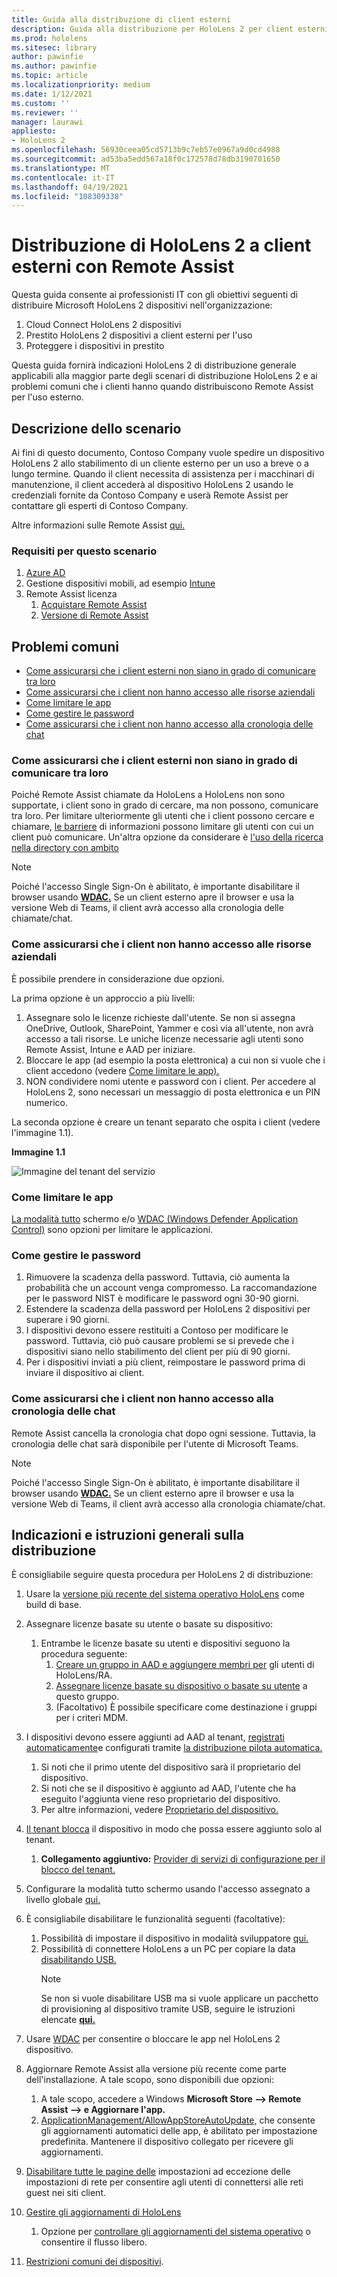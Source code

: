 ```yaml
---
title: Guida alla distribuzione di client esterni
description: Guida alla distribuzione per HoloLens 2 per client esterni (ad esempio con Assistenza remota)
ms.prod: hololens
ms.sitesec: library
author: pawinfie
ms.author: pawinfie
ms.topic: article
ms.localizationpriority: medium
ms.date: 1/12/2021
ms.custom: ''
ms.reviewer: ''
manager: laurawi
appliesto:
- HoloLens 2
ms.openlocfilehash: 56930ceea05cd5713b9c7eb57e0967a9d0cd4988
ms.sourcegitcommit: ad53ba5edd567a18f0c172578d78db3190701650
ms.translationtype: MT
ms.contentlocale: it-IT
ms.lasthandoff: 04/19/2021
ms.locfileid: "108309338"
---
```

# <a name="deploying-hololens-2-to-external-clients-with-remote-assist"></a>Distribuzione di HoloLens 2 a client esterni con Remote Assist

Questa guida consente ai professionisti IT con gli obiettivi seguenti di distribuire Microsoft HoloLens 2 dispositivi nell'organizzazione:

1. Cloud Connect HoloLens 2 dispositivi
1. Prestito HoloLens 2 dispositivi a client esterni per l'uso
1. Proteggere i dispositivi in prestito

Questa guida [](#general-deployment-recommendations-and-instructions) fornirà indicazioni HoloLens 2 di distribuzione generale applicabili alla maggior parte [](#common-concerns) degli scenari di distribuzione HoloLens 2 e ai problemi comuni che i clienti hanno quando distribuiscono Remote Assist per l'uso esterno.

## <a name="scenario-description"></a>Descrizione dello scenario

Ai fini di questo documento, Contoso Company vuole spedire un dispositivo HoloLens 2 allo stabilimento di un cliente esterno per un uso a breve o a lungo termine. Quando il client necessita di assistenza per i macchinari di manutenzione, il client accederà al dispositivo HoloLens 2 usando le credenziali fornite da Contoso Company e userà Remote Assist per contattare gli esperti di Contoso Company.

Altre informazioni sulle Remote Assist [qui.](https://docs.microsoft.com/hololens/hololens2-cloud-connected-overview#learn-about-remote-assist)

### <a name="requirements-for-this-scenario"></a>Requisiti per questo scenario

1. [Azure AD](https://docs.microsoft.com/azure/active-directory/fundamentals/active-directory-whatis)
1. Gestione dispositivi mobili, ad esempio [Intune](https://docs.microsoft.com/mem/intune/fundamentals/free-trial-sign-up)
1. Remote Assist licenza
    1. [Acquistare Remote Assist](https://docs.microsoft.com/dynamics365/mixed-reality/remote-assist/buy-remote-assist)
    1. [Versione di Remote Assist](https://docs.microsoft.com/dynamics365/mixed-reality/remote-assist/try-remote-assist)

## <a name="common-concerns"></a>Problemi comuni

- [Come assicurarsi che i client esterni non siano in grado di comunicare tra loro](#how-to-ensure-that-external-clients-do-not-have-the-ability-to-communicate-with-one-another)
- [Come assicurarsi che i client non hanno accesso alle risorse aziendali](#how-to-ensure-that-clients-do-not-have-access-to-company-resources)
- [Come limitare le app](#how-to-restrict-apps)
- [Come gestire le password](#how-to-manage-passwords)
- [Come assicurarsi che i client non hanno accesso alla cronologia delle chat](#how-to-ensure-that-clients-do-not-have-access-to-chat-history)

### <a name="how-to-ensure-that-external-clients-do-not-have-the-ability-to-communicate-with-one-another"></a>Come assicurarsi che i client esterni non siano in grado di comunicare tra loro

Poiché Remote Assist chiamate da HoloLens a HoloLens non sono supportate, i client sono in grado di cercare, ma non possono, comunicare tra loro. Per limitare ulteriormente gli utenti che i client possono cercare e chiamare,  [le barriere](https://docs.microsoft.com/microsoft-365/compliance/information-barriers?view=o365-worldwide) di informazioni possono limitare gli utenti con cui un client può comunicare. Un'altra opzione da considerare è [l'uso della ricerca nella directory con ambito](https://docs.microsoft.com/MicrosoftTeams/teams-scoped-directory-search)

 > [!NOTE]
> Poiché l'accesso Single Sign-On è abilitato, è importante disabilitare il browser usando [**WDAC.**](https://docs.microsoft.com/hololens/windows-defender-application-control-wdac) Se un client esterno apre il browser e usa la versione Web di Teams, il client avrà accesso alla cronologia delle chiamate/chat.

### <a name="how-to-ensure-that-clients-do-not-have-access-to-company-resources"></a>Come assicurarsi che i client non hanno accesso alle risorse aziendali

È possibile prendere in considerazione due opzioni.

La prima opzione è un approccio a più livelli:

1. Assegnare solo le licenze richieste dall'utente. Se non si assegna OneDrive, Outlook, SharePoint, Yammer e così via all'utente, non avrà accesso a tali risorse. Le uniche licenze necessarie agli utenti sono Remote Assist, Intune e AAD per iniziare.
1. Bloccare le app (ad esempio la posta elettronica) a cui non si vuole che i client accedono (vedere [Come limitare le app).](#how-to-restrict-apps)
1. NON condividere nomi utente e password con i client. Per accedere al HoloLens 2, sono necessari un messaggio di posta elettronica e un PIN numerico.

La seconda opzione è creare un tenant separato che ospita i client (vedere l'immagine 1.1).

**Immagine 1.1**

![Immagine del tenant del servizio](./images/hololens-service-tenant-image.png)

### <a name="how-to-restrict-apps"></a>Come limitare le app

[La modalità tutto](https://docs.microsoft.com/hololens/hololens-kiosk) schermo e/o [WDAC (Windows Defender Application Control)](https://docs.microsoft.com/hololens/windows-defender-application-control-wdac) sono opzioni per limitare le applicazioni.

### <a name="how-to-manage-passwords"></a>Come gestire le password

1. Rimuovere la scadenza della password. Tuttavia, ciò aumenta la probabilità che un account venga compromesso. La raccomandazione per le password NIST è modificare le password ogni 30-90 giorni.
1. Estendere la scadenza della password per HoloLens 2 dispositivi per superare i 90 giorni.
1. I dispositivi devono essere restituiti a Contoso per modificare le password. Tuttavia, ciò può causare problemi se si prevede che i dispositivi siano nello stabilimento del client per più di 90 giorni.  
1. Per i dispositivi inviati a più client, reimpostare le password prima di inviare il dispositivo ai client.

### <a name="how-to-ensure-that-clients-do-not-have-access-to-chat-history"></a>Come assicurarsi che i client non hanno accesso alla cronologia delle chat

Remote Assist cancella la cronologia chat dopo ogni sessione. Tuttavia, la cronologia delle chat sarà disponibile per l'utente di Microsoft Teams.

> [!NOTE]
> Poiché l'accesso Single Sign-On è abilitato, è importante disabilitare il browser usando [**WDAC.**](https://docs.microsoft.com/hololens/windows-defender-application-control-wdac) Se un client esterno apre il browser e usa la versione Web di Teams, il client avrà accesso alla cronologia chiamate/chat.

## <a name="general-deployment-recommendations-and-instructions"></a>Indicazioni e istruzioni generali sulla distribuzione

È consigliabile seguire questa procedura per HoloLens 2 di distribuzione:

1. Usare la [versione più recente del sistema operativo HoloLens](https://aka.ms/hololens2download) come build di base.
1. Assegnare licenze basate su utente o basate su dispositivo:
    1. Entrambe le licenze basate su utenti e dispositivi seguono la procedura seguente:
        1. [Creare un gruppo in AAD e aggiungere membri per](https://docs.microsoft.com/azure/active-directory/fundamentals/active-directory-groups-create-azure-portal#create-a-basic-group-and-add-members) gli utenti di HoloLens/RA.
        1. [Assegnare licenze basate su dispositivo o basate su utente](https://docs.microsoft.com/azure/active-directory/enterprise-users/licensing-groups-assign#:~:text=In%20this%20article%201%20Assign%20the%20required%20licenses,3%20Check%20for%20license%20problems%20and%20resolve%20them) a questo gruppo.
        1. (Facoltativo) È possibile specificare come destinazione i gruppi per i criteri MDM.

1. I dispositivi devono essere aggiunti ad AAD al tenant, [registrati automaticamente](https://docs.microsoft.com/hololens/hololens-enroll-mdm#auto-enrollment-in-mdm)e configurati tramite [la distribuzione pilota automatica.](https://docs.microsoft.com/hololens/hololens2-autopilot)
    1. Si noti che il primo utente del dispositivo sarà il proprietario del dispositivo.
    1. Si noti che se il dispositivo è aggiunto ad AAD, l'utente che ha eseguito l'aggiunta viene reso proprietario del dispositivo.
    1. Per altre informazioni, vedere [Proprietario del dispositivo.](https://docs.microsoft.com/hololens/security-adminless-os#device-owner)
1. [Il tenant blocca](https://docs.microsoft.com/hololens/hololens-release-notes#tenantlockdown-csp-and-autopilot) il dispositivo in modo che possa essere aggiunto solo al tenant.
    1. **Collegamento aggiuntivo:** [Provider di servizi di configurazione per il blocco del tenant.](https://docs.microsoft.com/windows/client-management/mdm/tenantlockdown-csp)
1. Configurare la modalità tutto schermo usando l'accesso assegnato a livello globale [qui.](https://docs.microsoft.com/hololens/hololens-global-assigned-access-kiosk)
1. È consigliabile disabilitare le funzionalità seguenti (facoltative):
    1. Possibilità di impostare il dispositivo in modalità sviluppatore [qui.](https://docs.microsoft.com/windows/client-management/mdm/policy-csp-applicationmanagement#applicationmanagement-allowdeveloperunlock)
    1. Possibilità di connettere HoloLens a un PC per copiare la data [disabilitando USB.](https://docs.microsoft.com/windows/client-management/mdm/policy-csp-connectivity#connectivity-allowusbconnection)
       > [!NOTE]
        > Se non si vuole disabilitare USB ma si vuole applicare un pacchetto di provisioning al dispositivo tramite USB, seguire le istruzioni elencate [**qui.**](https://docs.microsoft.com/windows/client-management/mdm/policy-csp-security#security-allowaddprovisioningpackage)

1. Usare [WDAC](https://docs.microsoft.com/hololens/windows-defender-application-control-wdac) per consentire o bloccare le app nel HoloLens 2 dispositivo.
1. Aggiornare Remote Assist alla versione più recente come parte dell'installazione. A tale scopo, sono disponibili due opzioni:
    1. A tale scopo, accedere a Windows **Microsoft Store --> Remote Assist --> e Aggiornare l'app.**
    1. [ApplicationManagement/AllowAppStoreAutoUpdate,](https://docs.microsoft.com/windows/client-management/mdm/policy-csp-applicationmanagement#applicationmanagement-allowappstoreautoupdate) che consente gli aggiornamenti automatici delle app, è abilitato per impostazione predefinita. Mantenere il dispositivo collegato per ricevere gli aggiornamenti.
1. [Disabilitare tutte le pagine delle](https://docs.microsoft.com/hololens/settings-uri-list) impostazioni ad eccezione delle impostazioni di rete per consentire agli utenti di connettersi alle reti guest nei siti client.
1. [Gestire gli aggiornamenti di HoloLens](https://docs.microsoft.com/hololens/hololens-updates)
    1. Opzione per [controllare gli aggiornamenti del sistema operativo](https://docs.microsoft.com/mem/intune/protect/windows-update-for-business-configure#create-and-assign-update-rings) o consentire il flusso libero.
1. [Restrizioni comuni dei dispositivi](https://docs.microsoft.com/hololens/hololens-common-device-restrictions).
